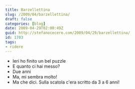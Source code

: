 ```yaml
---
title: Barzellettina
slug: /2009/04/barzellettina/
draft: false
categories: [blog]
date: 2009-04-29T02:00:49Z
guid: http://stefanocecere.com/2009/04/29/barzellettina/
id: 1703
tags:
- ridere
---
```


- Ieri ho finito un bel puzzle
- E quanto ci hai messo?
- Due anni
- Ma, mi sembra molto!
- Ma che dici. Sulla scatola c'era scritto da 3 a 6 anni!
